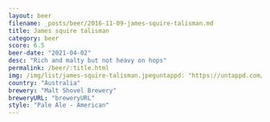 ```yaml
---
layout: beer
filename: _posts/beer/2016-11-09-james-squire-talisman.md
title: James squire talisman
category: beer
score: 6.5
beer-date: "2021-04-02"
desc: "Rich and malty but not heavy on hops"
permalink: /beer/:title.html
img: /img/list/james-squire-talisman.jpeguntappd: "https://untappd.com/b/malt-shovel-brewery-james-squire-talisman/4195202"
country: "Australia"
brewery: "Malt Shovel Brewery"
breweryURL: "breweryURL"
style: "Pale Ale - American"
---
```

